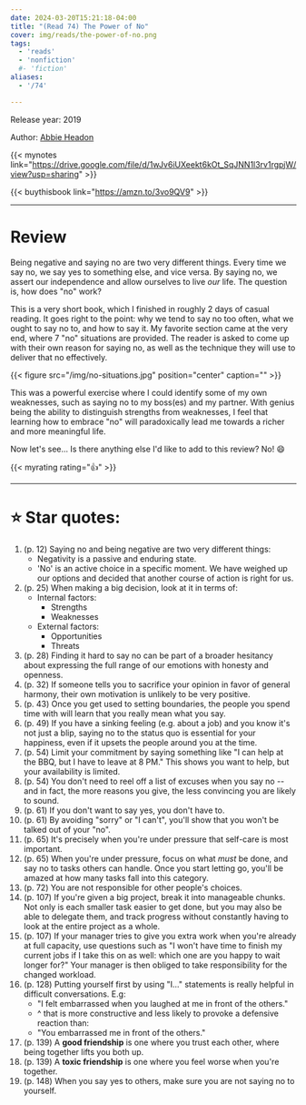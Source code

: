 ```yaml
---
date: 2024-03-20T15:21:18-04:00
title: "(Read 74) The Power of No"
cover: img/reads/the-power-of-no.png
tags:
  - 'reads'
  - 'nonfiction'
  #- 'fiction'
aliases:
  - '/74'

---
```


Release year: 2019

Author: [Abbie Headon](https://www.abbieheadon.com/)

{{< mynotes link="https://drive.google.com/file/d/1wJv6iUXeekt6kOt_SqJNN1l3rv1rgpjW/view?usp=sharing" >}}

{{< buythisbook link="https://amzn.to/3vo9QV9" >}}

---

# Review

Being negative and saying no are two very different things. Every time
we say no, we say yes to something else, and vice versa. By saying no,
we assert our independence and allow ourselves to live *our* life. The
question is, how does "no" work?

This is a very short book, which I finished in roughly 2 days of casual
reading. It goes
right to the point: why we tend to say no too often, what we ought to
say no to, and how to say it. My favorite section came at the very end,
where 7 "no" situations are provided. The reader is asked to come up
with their own reason for saying no, as well as the technique they will
use to deliver that no effectively.

{{< figure src="/img/no-situations.jpg" position="center" caption="" >}}

 This was a powerful exercise where I
could identify some of my own weaknesses, such as saying no to my boss(es) and
my partner. With genius being the ability to distinguish strengths from
weaknesses, I feel that learning how to embrace "no" will paradoxically lead me
towards a richer and more meaningful life.

Now let's see... Is there anything else I'd like to add to this review? No! :smile:

{{< myrating rating="👍" >}}

---

# :star: Star quotes:

1. (p. 12) Saying no and being negative are two very different things:
    - Negativity is a passive and enduring state.
    - 'No' is an active choice in a specific moment. We have weighed up
      our options and decided that another course of action is right for
      us.
1. (p. 25) When making a big decision, look at it in terms of:
    - Internal factors:
        - Strengths
        - Weaknesses
    - External factors:
        - Opportunities
        - Threats
1. (p. 28) Finding it hard to say no can be part of a broader hesitancy
   about expressing the full range of our emotions with honesty and
   openness.
1. (p. 32) If someone tells you to sacrifice your opinion in favor of
   general harmony, their own motivation is unlikely to be very
   positive.
1. (p. 43) Once you get used to setting boundaries, the people you spend
   time with will learn that you really mean what you say.
1. (p. 49) If you have a sinking feeling (e.g. about a job) and you know
   it's not just a blip, saying no to the status quo is essential for
   your happiness, even if it upsets the people around you at the time.
1. (p. 54) Limit your commitment by saying something like "I can help at
   the BBQ, but I have to leave at 8 PM." This shows you want to help,
   but your availability is limited.
1. (p. 54) You don't need to reel off a list of excuses when you say no
   -- and in fact, the more reasons you give, the less convincing you
   are likely to sound.
1. (p. 61) If you don't want to say yes, you don't have to.
1. (p. 61) By avoiding "sorry" or "I can't", you'll show that you won't
   be talked out of your "no".
1. (p. 65) It's precisely when you're under pressure that self-care is
   most important.
1. (p. 65) When you're under pressure, focus on what *must* be done, and
   say no to tasks others can handle. Once you start letting go, you'll
   be amazed at how many tasks fall into this category.
1. (p. 72) You are not responsible for other people's choices.
1. (p. 107) If you're given a big project, break it into manageable
   chunks. Not only is each smaller task easier to get done, but you
   may also be able to delegate them, and track progress without
   constantly having to look at the entire project as a whole.
1. (p. 107) If your manager tries to give you extra work when you're
   already at full capacity, use questions such as "I won't have time to
   finish my current jobs if I take this on as well: which one are you
   happy to wait longer for?" Your manager is then obliged to take
   responsibility for the changed workload.
1. (p. 128) Putting yourself first by using "I..." statements is really
   helpful in difficult conversations. E.g:
    - "I felt embarrassed when you laughed at me in front of the
      others."
    - ^ that is more constructive and less likely to provoke a defensive
      reaction than:
    - "You embarrassed me in front of the others."
1. (p. 139) A **good friendship** is one where you trust each other,
   where being together lifts you both up.
1. (p. 139) A **toxic friendship** is one where you feel worse when
   you're together.
1. (p. 148) When you say yes to others, make sure you are not saying no
   to yourself.
